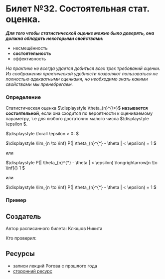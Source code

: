 # Билет №32. Состоятельная стат. оценка.

***Для того чтобы статистической оценке можно было доверять, она должна обладать некоторыми свойствами:***
- несмещённость
- **состоятельность**
- эффективность

*На практике не всегда удается добиться всех трех требований оценки. Из соображения практической удобности позволяют пользоваться не полностью адекватными оценками, но необходимо знать какими свойствами мы пренебрегаем.*

### Определение

Статистическая оценка  $\displaystyle \theta_{n}^{\*}$ **называется состоятельной**, если она сходится по вероятности к оцениваемому параметру, т.е для любого достаточно малого числа $\displaystyle \epsilon $.

$\displaystyle \forall \epsilon > 0: $


$\displaystyle \lim_{n \to \inf} P(| \theta_{n}^{\*} - \theta | < \epsilon) = 1 $

или

$\displaystyle P(| \theta_{n}^{\*} - \theta | < \epsilon) \longrightarrow[n \to \inf]{} 1 $

или

$\displaystyle \lim_{n \to \inf} P(| \theta_{n}^{\*} - \theta | < \epsilon) = 1 $


### Пример

## Создатель

Автор расписанного билета: Клюшов Никита

Кто проверил:


## Ресурсы
- записи лекций Рогова с прошлого года
- [сторонний ресурс](https://studfile.net/preview/3815857/page:4/)
